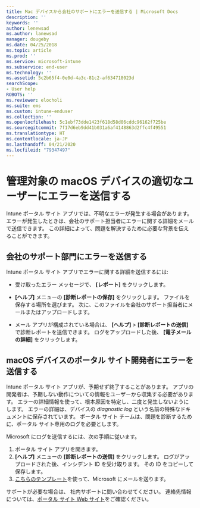 ```yaml
---
title: Mac デバイスから会社のサポートにエラーを送信する | Microsoft Docs
description: ''
keywords: ''
author: lenewsad
ms.author: lanewsad
manager: dougeby
ms.date: 04/25/2018
ms.topic: article
ms.prod: ''
ms.service: microsoft-intune
ms.subservice: end-user
ms.technology: ''
ms.assetid: 5c2b65f4-0e0d-4a3c-81c2-af634718023d
searchScope:
- User help
ROBOTS: ''
ms.reviewer: elocholi
ms.suite: ems
ms.custom: intune-enduser
ms.collection: ''
ms.openlocfilehash: 5c1ebf73dde1423f618d58d06cddc96162f725be
ms.sourcegitcommit: 7f17d6eb9dd41b031a6af4148863d2ffc4f49551
ms.translationtype: HT
ms.contentlocale: ja-JP
ms.lasthandoff: 04/21/2020
ms.locfileid: "79347497"
---
```

# <a name="submit-errors-to-the-right-people-for-your-managed-macos-device"></a>管理対象の macOS デバイスの適切なユーザーにエラーを送信する

Intune ポータル サイト アプリでは、不明なエラーが発生する場合があります。 エラーが発生したときは、会社のサポート担当者にエラーに関する詳細をメールで送信できます。 この詳細によって、問題を解決するために必要な背景を伝えることができます。

## <a name="send-errors-to-your-company-support"></a>会社のサポート部門にエラーを送信する

Intune ポータル サイト アプリでエラーに関する詳細を送信するには:

- 受け取ったエラー メッセージで、 **[レポート]** をクリックします。

- **[ヘルプ]** メニューの **[診断レポートの保存]** をクリックします。 ファイルを保存する場所を選びます。 次に、このファイルを会社のサポート担当者にメールまたはアップロードします。

- メール アプリが構成されている場合は、 **[ヘルプ]**  >  **[診断レポートの送信]** で診断レポートを送信できます。 ログをアップロードした後、 **[電子メールの詳細]** をクリックします。

## <a name="send-errors-to-the-company-portal-developers-for-macos-devices"></a>macOS デバイスのポータル サイト開発者にエラーを送信する

Intune ポータル サイト アプリが、予期せず終了することがあります。 アプリの開発者は、予期しない動作についての情報をユーザーから収集する必要があります。 エラーの詳細情報を使って、根本原因を特定し、二度と発生しないようにします。 エラーの詳細は、デバイスの _diagnostic log_ という名前の特殊なドキュメントに保存されています。 ポータル サイト チームは、問題を診断するために、ポータル サイト専用のログを必要とします。

Microsoft にログを送信するには、次の手順に従います。

1. ポータル サイト アプリを開きます。
2. **[ヘルプ]** メニューの **[診断レポートの送信]** をクリックします。  ログがアップロードされた後、インシデント ID を受け取ります。 その ID をコピーして保存します。
3. <a href="mailto:IntuneCPiOSfeedback@microsoft.com?subject=My Company Portal App Closed Unexpectedly&body=Paste your incident ID and describe the incident here.">こちらのテンプレート</a>を使って、Microsoft にメールを送ります。

サポートが必要な場合は、 社内サポートに問い合わせてください。 連絡先情報については、[ポータル サイト Web サイト](https://go.microsoft.com/fwlink/?linkid=2010980)をご確認ください。
